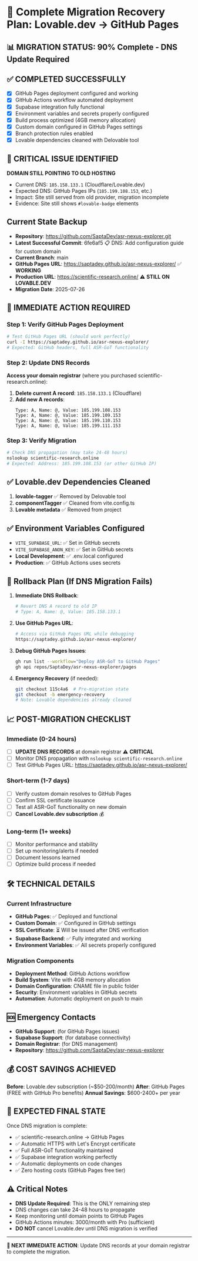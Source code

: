 # 🚀 Complete Migration Recovery Plan: Lovable.dev → GitHub Pages

## 📊 MIGRATION STATUS: 90% Complete - DNS Update Required

## ✅ COMPLETED SUCCESSFULLY
- [x] GitHub Pages deployment configured and working
- [x] GitHub Actions workflow automated deployment  
- [x] Supabase integration fully functional
- [x] Environment variables and secrets properly configured
- [x] Build process optimized (4GB memory allocation)
- [x] Custom domain configured in GitHub Pages settings
- [x] Branch protection rules enabled
- [x] Lovable dependencies cleaned with Delovable tool

## 🚨 CRITICAL ISSUE IDENTIFIED

**DOMAIN STILL POINTING TO OLD HOSTING**
- Current DNS: `185.158.133.1` (Cloudflare/Lovable.dev)
- Expected DNS: GitHub Pages IPs (`185.199.108.153`, etc.)
- Impact: Site still served from old provider, migration incomplete
- Evidence: Site still shows `#lovable-badge` elements

## Current State Backup
- **Repository**: https://github.com/SaptaDey/asr-nexus-explorer.git
- **Latest Successful Commit**: 6fe6af5 📋 DNS: Add configuration guide for custom domain
- **Current Branch**: main
- **GitHub Pages URL**: https://saptadey.github.io/asr-nexus-explorer/ ✅ **WORKING**
- **Production URL**: https://scientific-research.online/ ⚠️ **STILL ON LOVABLE.DEV**
- **Migration Date**: 2025-07-26

## 🎯 IMMEDIATE ACTION REQUIRED

### Step 1: Verify GitHub Pages Deployment
```bash
# Test GitHub Pages URL (should work perfectly)
curl -I https://saptadey.github.io/asr-nexus-explorer/
# Expected: GitHub headers, full ASR-GoT functionality
```

### Step 2: Update DNS Records
**Access your domain registrar** (where you purchased scientific-research.online):

1. **Delete current A record**: `185.158.133.1` (Cloudflare)
2. **Add new A records**:
   ```
   Type: A, Name: @, Value: 185.199.108.153
   Type: A, Name: @, Value: 185.199.109.153
   Type: A, Name: @, Value: 185.199.110.153
   Type: A, Name: @, Value: 185.199.111.153
   ```

### Step 3: Verify Migration
```bash
# Check DNS propagation (may take 24-48 hours)
nslookup scientific-research.online
# Expected: Address: 185.199.108.153 (or other GitHub IP)
```

## ✅ Lovable.dev Dependencies Cleaned
1. **lovable-tagger** ✅ Removed by Delovable tool
2. **componentTagger** ✅ Cleaned from vite.config.ts
3. **Lovable metadata** ✅ Removed from project

## ✅ Environment Variables Configured
- `VITE_SUPABASE_URL`: ✅ Set in GitHub secrets
- `VITE_SUPABASE_ANON_KEY`: ✅ Set in GitHub secrets
- **Local Development**: ✅ .env.local configured
- **Production**: ✅ GitHub Actions uses secrets

## 🔄 Rollback Plan (If DNS Migration Fails)

1. **Immediate DNS Rollback**:
   ```bash
   # Revert DNS A record to old IP
   # Type: A, Name: @, Value: 185.158.133.1
   ```

2. **Use GitHub Pages URL**:
   ```bash
   # Access via GitHub Pages URL while debugging
   https://saptadey.github.io/asr-nexus-explorer/
   ```

3. **Debug GitHub Pages Issues**:
   ```bash
   gh run list --workflow="Deploy ASR-GoT to GitHub Pages"
   gh api repos/SaptaDey/asr-nexus-explorer/pages
   ```

4. **Emergency Recovery** (if needed):
   ```bash
   git checkout 115c4a6  # Pre-migration state
   git checkout -b emergency-recovery
   # Note: Lovable dependencies already cleaned
   ```

## 📈 POST-MIGRATION CHECKLIST

### Immediate (0-24 hours)
- [ ] **UPDATE DNS RECORDS** at domain registrar ⚠️ **CRITICAL**
- [ ] Monitor DNS propagation with `nslookup scientific-research.online`
- [ ] Test GitHub Pages URL: https://saptadey.github.io/asr-nexus-explorer/

### Short-term (1-7 days)
- [ ] Verify custom domain resolves to GitHub Pages
- [ ] Confirm SSL certificate issuance
- [ ] Test all ASR-GoT functionality on new domain
- [ ] **Cancel Lovable.dev subscription** 💰

### Long-term (1+ weeks)
- [ ] Monitor performance and stability
- [ ] Set up monitoring/alerts if needed
- [ ] Document lessons learned
- [ ] Optimize build process if needed

## 🛠 TECHNICAL DETAILS

### Current Infrastructure
- **GitHub Pages**: ✅ Deployed and functional
- **Custom Domain**: ✅ Configured in GitHub settings
- **SSL Certificate**: ⏳ Will be issued after DNS verification
- **Supabase Backend**: ✅ Fully integrated and working
- **Environment Variables**: ✅ All secrets properly configured

### Migration Components
- **Deployment Method**: GitHub Actions workflow
- **Build System**: Vite with 4GB memory allocation
- **Domain Configuration**: CNAME file in public folder
- **Security**: Environment variables in GitHub secrets
- **Automation**: Automatic deployment on push to main

## 🆘 Emergency Contacts
- **GitHub Support**: (for GitHub Pages issues)
- **Supabase Support**: (for database connectivity)
- **Domain Registrar**: (for DNS management)
- **Repository**: https://github.com/SaptaDey/asr-nexus-explorer

## 💰 COST SAVINGS ACHIEVED

**Before**: Lovable.dev subscription (~$50-200/month)
**After**: GitHub Pages (FREE with GitHub Pro benefits)
**Annual Savings**: $600-2400+ per year

## 🎉 EXPECTED FINAL STATE

Once DNS migration is complete:
- ✅ scientific-research.online → GitHub Pages
- ✅ Automatic HTTPS with Let's Encrypt certificate
- ✅ Full ASR-GoT functionality maintained
- ✅ Supabase integration working perfectly
- ✅ Automatic deployments on code changes
- ✅ Zero hosting costs (GitHub Pages free tier)

## ⚠️ Critical Notes
- **DNS Update Required**: This is the ONLY remaining step
- DNS changes can take 24-48 hours to propagate
- Keep monitoring until domain points to GitHub Pages
- GitHub Actions minutes: 3000/month with Pro (sufficient)
- **DO NOT** cancel Lovable.dev until DNS migration is verified

---

**🎯 NEXT IMMEDIATE ACTION**: Update DNS records at your domain registrar to complete the migration.